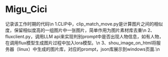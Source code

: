 # Migu_Cici
记录该工作时期的代码\n
1.CLIP中，clip_match_move.py是计算图片之间的相似度，保留相似度高的一组图片中一张图片，简单作用为图片素材库去重\n
2、fluxclient.py，调用LLM api来实现判别prompt中是否出现人物信息，如有人物，在调用flux模型生成图片过程中加入lora模型。\n
3、shou_image_on_html将服务器（linux）中生成的图片库，对应的prompt，json库展示到windows页面.\n

